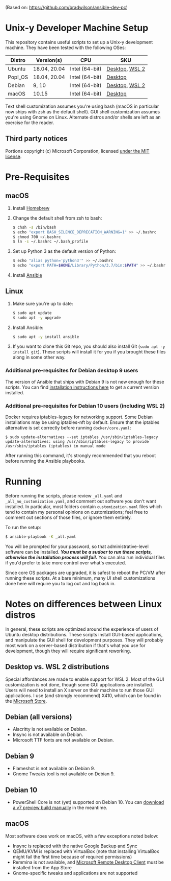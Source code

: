 (Based on: https://github.com/bradwilson/ansible-dev-pc)

# Unix-y Developer Machine Setup

This repository contains useful scripts to set up a Unix-y development machine. They have been tested with the following OSes:

Distro  | Version(s)   | CPU            | SKU
------- | ------------ | -------------- | ---
Ubuntu  | 18.04, 20.04 | Intel (64-bit) | [Desktop](https://www.ubuntu.com/download/desktop), [WSL 2](https://www.microsoft.com/en-us/p/ubuntu/9nblggh4msv6)
Pop!_OS | 18.04, 20.04 | Intel (64-bit) | [Desktop](https://system76.com/pop)
Debian  | 9, 10        | Intel (64-bit) | [Desktop](https://www.debian.org/distrib/netinst), [WSL 2](https://www.microsoft.com/en-us/p/debian/9msvkqc78pk6)
macOS   | 10.15        | Intel (64-bit) | [Desktop](https://www.apple.com/macos/)

Text shell customization assumes you're using bash (macOS in particular now ships with zsh as the default shell). GUI shell customization assumes you're using Gnome on Linux. Alternate distros and/or shells are left as an exercise for the reader.

## Third party notices

Portions copyright (c) Microsoft Corporation, licensed [under the MIT license](https://github.com/microsoft/vscode/blob/afd102cbd2e17305a510701d7fd963ec2528e4ea/LICENSE.txt).

# Pre-Requisites

## macOS

1. Install [Homebrew](https://docs.brew.sh/Installation)

2. Change the default shell from zsh to bash:

   ```bash
   $ chsh -s /bin/bash
   $ echo "export BASH_SILENCE_DEPRECATION_WARNING=1" >> ~/.bashrc
   $ chmod 700 ~/.bashrc
   $ ln -s ~/.bashrc ~/.bash_profile
   ```

3. Set up Python 3 as the default version of Python:

   ```bash
   $ echo "alias python='python3'" >> ~/.bashrc
   $ echo "export PATH=$HOME/Library/Python/3.7/bin:$PATH" >> ~/.bashrc
   ```

4. Install [Ansible](https://docs.ansible.com/ansible/latest/installation_guide/intro_installation.html#installing-ansible-on-macos)

## Linux

1. Make sure you're up to date:

   ```bash
   $ sudo apt update
   $ sudo apt -y upgrade
   ```

2. Install Ansible:

   ```bash
   $ sudo apt -y install ansible
   ```

3. If you want to clone this Git repo, you should also install Git (`sudo apt -y install git`). These scripts will install it for you if you brought these files along in some other way.

### Additional pre-requisites for Debian desktop 9 users

The version of Ansible that ships with Debian 9 is not new enough for these scripts. You can find [installation instructions here](https://docs.ansible.com/ansible/latest/installation_guide/intro_installation.html#installing-ansible-on-debian) to get a current version installed.

### Additional pre-requisites for Debian 10 users (including WSL 2)

Docker requires iptables-legacy for networking support. Some Debian installations may be using iptables-nft by default. Ensure that the iptables alternative is set correctly before running `docker/core.yaml`:

```
$ sudo update-alternatives --set iptables /usr/sbin/iptables-legacy
update-alternatives: using /usr/sbin/iptables-legacy to provide /usr/sbin/iptables (iptables) in manual mode
```

After running this command, it's strongly recommended that you reboot before running the Ansible playbooks.

# Running

Before running the scripts, please review `_all.yaml` and `_all_no_customization.yaml`, and comment out software you don't want installed. In particular, most folders contain `customization.yaml` files which tend to contain my personal opinions on customizations; feel free to comment out sections of those files, or ignore them entirely.

To run the setup:

```bash
$ ansible-playbook -K _all.yaml
```

You will be prompted for your password, so that administrative-level software can be installed. _**You must be a sudoer to run these scripts, otherwise the installation process will fail.**_ You can also run individual files if you'd prefer to take more control over what's executed.

Since core OS packages are upgraded, it is safest to reboot the PC/VM after running these scripts. At a bare minimum, many UI shell customizations done here will require you to log out and log back in.

# Notes on differences between Linux distros

In general, these scripts are optimized around the experience of users of Ubuntu desktop distributions. These scripts install GUI-based applications, and manipulate the GUI shell for development purposes. They will probably most work on a server-based distribution if that's what you use for development, though they will require significant reworking.

## Desktop vs. WSL 2 distributions

Special affordances are made to enable support for WSL 2. Most of the GUI customization is not done, though some GUI applications are installed. Users will need to install an X server on their machine to run those GUI applications. I use (and strongly recommend) X410, which can be found in the [Microsoft Store](https://www.microsoft.com/en-us/p/x410/9nlp712zmn9q?activetab=pivot:overviewtab).

## Debian (all versions)

* Alacritty is not available on Debian.
* Insync is not available on Debian.
* Microsoft TTF fonts are not available on Debian.

## Debian 9

* Flameshot is not available on Debian 9.
* Gnome Tweaks tool is not available on Debian 9.

## Debian 10

* PowerShell Core is not (yet) supported on Debian 10. You can [download a v7 preview build manually](https://github.com/powershell/powershell#get-powershell) in the meantime.

## macOS

Most software does work on macOS, with a few exceptions noted below:

* Insync is replaced with the native Google Backup and Sync
* QEMU/KVM is replaced with VirtualBox (note that installing VirtualBox might fail the first time because of required permissions)
* Remmina is not available, and [Microsoft Remote Desktop Client](https://docs.microsoft.com/en-us/windows-server/remote/remote-desktop-services/clients/remote-desktop-mac) must be installed from the App Store
* Gnome-specific tweaks and applications are not supported
